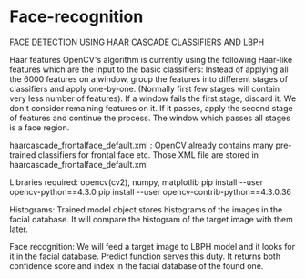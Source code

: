 # Face-recognition
FACE DETECTION USING HAAR CASCADE CLASSIFIERS AND LBPH


Haar features
OpenCV's algorithm is currently using the following Haar-like features which are the input to the basic classifiers:
Instead of applying all the 6000 features on a window, group the features into different stages of classifiers and apply one-by-one. (Normally first few stages will contain very less number of features). If a window fails the first stage, discard it. We don't consider remaining features on it. If it passes, apply the second stage of features and continue the process. The window which passes all stages is a face region.

haarcascade_frontalface_default.xml :
OpenCV already contains many pre-trained classifiers for frontal face etc. Those XML file are stored in haarcascade_frontalface_default.xml  


Libraries required: opencv(cv2), numpy, matplotlib
pip install --user opencv-python==4.3.0
pip install --user opencv-contrib-python==4.3.0.36

Histograms:
Trained model object stores histograms of the images in the facial database. It will compare the histogram of the target image with them later.

Face recognition:
We will feed a target image to LBPH model and it looks for it in the facial database. Predict function serves this duty. It returns both confidence score and index in the facial database of the found one.


